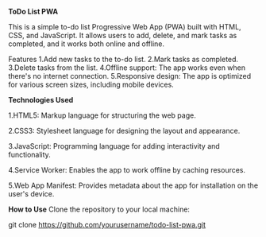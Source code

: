 **ToDo List PWA**

This is a simple to-do list Progressive Web App (PWA) built with HTML, CSS, and JavaScript. 
It allows users to add, delete, and mark tasks as completed, and it works both online and offline.

Features
1.Add new tasks to the to-do list.
2.Mark tasks as completed.
3.Delete tasks from the list.
4.Offline support: The app works even when there's no internet connection.
5.Responsive design: The app is optimized for various screen sizes, including mobile devices.

**Technologies Used**


1.HTML5: Markup language for structuring the web page.

2.CSS3: Stylesheet language for designing the layout and appearance.

3.JavaScript: Programming language for adding interactivity and functionality.

4.Service Worker: Enables the app to work offline by caching resources.

5.Web App Manifest: Provides metadata about the app for installation on the user's device.

**How to Use**
Clone the repository to your local machine:

git clone https://github.com/yourusername/todo-list-pwa.git

